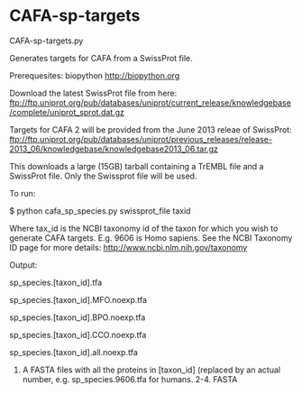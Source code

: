 CAFA-sp-targets
===============

CAFA-sp-targets.py

Generates targets for CAFA from a SwissProt file. 

Prerequesites: biopython http://biopython.org

Download the latest SwissProt file from here: 
ftp://ftp.uniprot.org/pub/databases/uniprot/current_release/knowledgebase/complete/uniprot_sprot.dat.gz

Targets for CAFA 2 will be provided from the June 2013 releae of SwissProt:
ftp://ftp.uniprot.org/pub/databases/uniprot/previous_releases/release-2013_06/knowledgebase/knowledgebase2013_06.tar.gz

This downloads a large (15GB) tarball containing a TrEMBL file and a SwissProt file. Only the Swissprot file will be used.

To run:

$ python cafa_sp_species.py swissprot_file taxid

Where tax_id is the NCBI taxonomy id of the taxon for which you wish to generate CAFA targets. E.g. 9606 is Homo sapiens.
See the NCBI Taxonomy ID page for more details: http://www.ncbi.nlm.nih.gov/taxonomy

Output:

sp_species.[taxon_id].tfa

sp_species.[taxon_id].MFO.noexp.tfa

sp_species.[taxon_id].BPO.noexp.tfa

sp_species.[taxon_id].CCO.noexp.tfa 

sp_species.[taxon_id].all.noexp.tfa

1. A FASTA files with all the proteins in [taxon_id] (replaced by an actual number, e.g. sp_species.9606.tfa for humans.
2-4. FASTA


